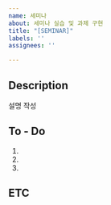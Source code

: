 ```yaml
---
name: 세미나
about: 세미나 실습 및 과제 구현
title: "[SEMINAR]"
labels: ''
assignees: ''

---
```


## Description
설명 작성

## To - Do
1.
2.
3.

## ETC
